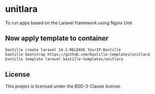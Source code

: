 # unitlara
To run apps based on the Laravel framework using Nginx Unit

## Now apply template to container
```sh
bastille create laravel 14.1-RELEASE YourIP-Bastille
bastille bootstrap https://github.com/bastille-templates/unitlara
bastille template laravel bastille-templates/unitlara
```
## License
This project is licensed under the BSD-3-Clause license.